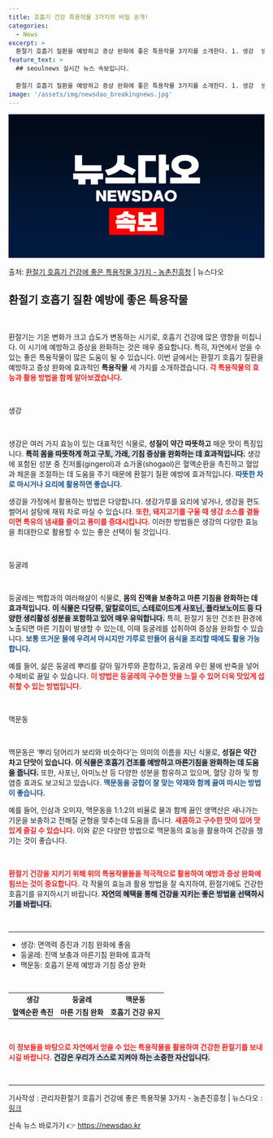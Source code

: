 ```yaml
---
title: 호흡기 건강 특용작물 3가지의 비밀 공개!
categories:
  - News
excerpt: >
  환절기 호흡기 질환을 예방하고 증상 완화에 좋은 특용작물 3가지를 소개한다. 1. 생강  생강은 성질이 약간…
feature_text: >
  ## seoulnews 실시간 뉴스 속보입니다.

  환절기 호흡기 질환을 예방하고 증상 완화에 좋은 특용작물 3가지를 소개한다. 1. 생강  생강은 성질이 약간…
image: '/assets/img/newsdao_breakingnews.jpg'
---
```


![뉴스다오 속보](/assets/img/newsdao_breakingnews.jpg)

<p>출처: <a href="https://newsdao.kr/2585" rel="dofollow">환절기 호흡기 건강에 좋은 특용작물 3가지 - 농촌진흥청</a> | 뉴스다오</p>

<h2 data-ke-size="size26">환절기 호흡기 질환 예방에 좋은 특용작물</h2>

<p data-ke-size="size16">&nbsp;</p>

환절기는 기온 변화가 크고 습도가 변동하는 시기로, 호흡기 건강에 많은 영향을 미칩니다. 이 시기에 예방하고 증상을 완화하는 것은 매우 중요합니다. 특히, 자연에서 얻을 수 있는 좋은 특용작물이 많은 도움이 될 수 있습니다. 이번 글에서는 환절기 호흡기 질환을 예방하고 증상 완화에 효과적인 <b>특용작물</b> 세 가지를 소개하겠습니다. <b><span style="color: #ee2323;">각 특용작물의 효능과 활용 방법을 함께 알아보겠습니다.</span></b>

<p data-ke-size="size16">&nbsp;</p>

생강

<p data-ke-size="size16">&nbsp;</p>

생강은 여러 가지 효능이 있는 대표적인 식물로, <b>성질이 약간 따뜻하고</b> 매운 맛이 특징입니다. <b><span style="background-color: #21538527;">특히 몸을 따뜻하게 하고 구토, 가래, 기침 증상을 완화하는 데 효과적입니다.</span></b> 생강에 포함된 성분 중 진저롤(gingerol)과 쇼가올(shogaol)은 혈액순환을 촉진하고 혈압과 체온을 조절하는 데 도움을 주기 때문에 환절기 질환 예방에 효과적입니다. <b><span style="color: #1a5490;">따뜻한 차로 마시거나 요리에 활용하면 좋습니다.</span></b>

생강을 가정에서 활용하는 방법은 다양합니다. 생강가루를 요리에 넣거나, 생강을 편도 썰어서 설탕에 재워 차로 마실 수 있습니다. <b><span style="color: #ee2323;">또한, 돼지고기를 구울 때 생강 소스를 곁들이면 특유의 냄새를 줄이고 풍미를 증대시킵니다.</span></b> 이러한 방법들은 생강의 다양한 효능을 최대한으로 활용할 수 있는 좋은 선택이 될 것입니다.

<p data-ke-size="size16">&nbsp;</p>

둥굴레

<p data-ke-size="size16">&nbsp;</p>

둥굴레는 백합과의 여러해살이 식물로, <b>몸의 진액을 보충하고 마른 기침을 완화하는 데 효과적입니다.</b> <b><span style="background-color: #21538527;">이 식물은 다당류, 알칼로이드, 스테로이드계 사포닌, 플라보노이드 등 다양한 생리활성 성분을 포함하고 있어 매우 유익합니다.</span></b> 특히, 환절기 동안 건조한 환경에 노출되면 마른 기침이 발생할 수 있는데, 이때 둥굴레를 섭취하여 증상을 완화할 수 있습니다. <b><span style="color: #1a5490;">보통 뜨거운 물에 우려서 마시지만 가루로 만들어 음식을 조리할 때에도 활용 가능합니다.</span></b>

예를 들어, 삶은 둥굴레 뿌리를 갈아 밀가루와 혼합하고, 둥굴레 우린 물에 반죽을 넣어 수제비로 끓일 수 있습니다. <b><span style="color: #ee2323;">이 방법은 둥굴레의 구수한 맛을 느낄 수 있어 더욱 맛있게 섭취할 수 있는 방법입니다.</span></b>

<p data-ke-size="size16">&nbsp;</p>

맥문동

<p data-ke-size="size16">&nbsp;</p>

맥문동은 ‘뿌리 덩어리가 보리와 비슷하다’는 의미의 이름을 지닌 식물로, <b>성질은 약간 차고 단맛이 있습니다.</b> <b><span style="background-color: #21538527;">이 식물은 호흡기 건조를 예방하고 마른기침을 완화하는 데 도움을 줍니다.</span></b> 또한, 사포닌, 아미노산 등 다양한 성분을 함유하고 있으며, 혈당 강하 및 항염증 효과도 보고되고 있습니다. <b><span style="color: #1a5490;">맥문동을 궁합이 잘 맞는 약재와 함께 끓여 마시는 방법이 좋습니다.</span></b>

예를 들어, 인삼과 오미자, 맥문동을 1:1:2의 비율로 물과 함께 끓인 생맥산은 새나가는 기운을 보충하고 전해질 균형을 맞추는데 도움을 줍니다. <b><span style="color: #ee2323;">새콤하고 구수한 맛이 있어 맛있게 즐길 수 있습니다.</span></b> 이와 같은 다양한 방법으로 맥문동의 효능을 활용하여 건강을 챙기는 것이 좋습니다.

<p data-ke-size="size16">&nbsp;</p>

<b><span style="color: #ee2323;">환절기 건강을 지키기 위해 위의 특용작물들을 적극적으로 활용하여 예방과 증상 완화에 힘쓰는 것이 중요합니다.</span></b> 각 작물의 효능과 활용 방법을 잘 숙지하여, 환절기에도 건강한 호흡기를 유지하시기 바랍니다. <b><span style="background-color: #21538527;">자연의 혜택을 통해 건강을 지키는 좋은 방법을 선택하시기를 바랍니다.</span></b> 

<p data-ke-size="size16">&nbsp;</p>

<hr>

<ul>
    <li>생강: 면역력 증진과 기침 완화에 좋음</li>
    <li>둥굴레: 진액 보충과 마른기침 완화에 효과적</li>
    <li>맥문동: 호흡기 문제 예방과 기침 증상 완화</li>
</ul>

<p data-ke-size="size16">&nbsp;</p>

<table>
    <tr>
        <td style="text-align: center; height: 17px;"><b>생강</b></td>
        <td style="text-align: center; height: 17px;"><b>둥굴레</b></td>
        <td style="text-align: center; height: 17px;"><b>맥문동</b></td>
    </tr>
    <tr>
        <td style="text-align: center; height: 17px;"><b>혈액순환 촉진</b></td>
        <td style="text-align: center; height: 17px;"><b>마른 기침 완화</b></td>
        <td style="text-align: center; height: 17px;"><b>호흡기 건강 유지</b></td>
    </tr>
</table>

<p data-ke-size="size16">&nbsp;</p>

<b><span style="color: #ee2323;">이 정보들을 바탕으로 자연에서 얻을 수 있는 특용작물을 활용하여 건강한 환절기를 보내시길 바랍니다.</span></b> <b><span style="background-color: #21538527;">건강은 우리가 스스로 지켜야 하는 소중한 자산입니다.</span></b> 

<p data-ke-size="size16">&nbsp;</p>

<hr>

<p data-ke-size="size16">기사작성 : 관리자환절기 호흡기 건강에 좋은 특용작물 3가지 - 농촌진흥청 | 뉴스다오  : <a href="https://newsdao.kr/2585">링크</a></p> 
 

신속 뉴스 바로가기 👉 <a href="https://newsdao.kr" rel="dofollow">https://newsdao.kr</a>


